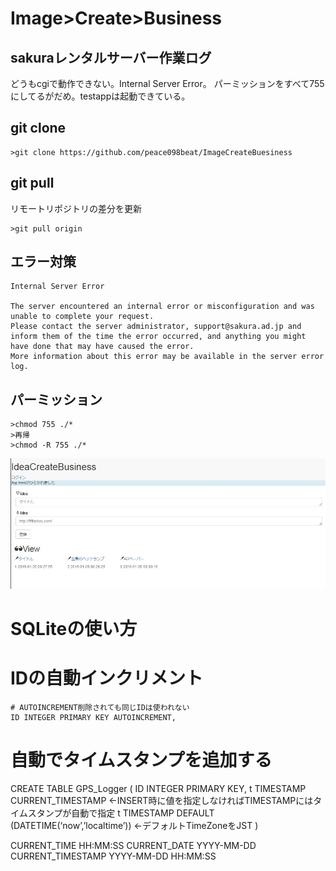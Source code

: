 # Image>Create>Business

## sakuraレンタルサーバー作業ログ
どうもcgiで動作できない。Internal Server Error。
パーミッションをすべて755にしてるがだめ。testappは起動できている。

## git clone
```
>git clone https://github.com/peace098beat/ImageCreateBuesiness
```

## git pull
リモートリポジトリの差分を更新
```
>git pull origin
```

## エラー対策
```
Internal Server Error

The server encountered an internal error or misconfiguration and was unable to complete your request.
Please contact the server administrator, support@sakura.ad.jp and inform them of the time the error occurred, and anything you might have done that may have caused the error.
More information about this error may be available in the server error log.
```


## パーミッション
```
>chmod 755 ./*
>再帰
>chmod -R 755 ./*
```

![img](./version0.1.0.jpg)
# SQLiteの使い方

# IDの自動インクリメント
    # AUTOINCREMENT削除されても同じIDは使われない
    ID INTEGER PRIMARY KEY AUTOINCREMENT,

# 自動でタイムスタンプを追加する
CREATE TABLE GPS_Logger (
    ID INTEGER PRIMARY KEY,
    t TIMESTAMP CURRENT_TIMESTAMP  <-INSERT時に値を指定しなければTIMESTAMPにはタイムスタンプが自動で指定
    t TIMESTAMP DEFAULT (DATETIME(‘now’,’localtime’)) <-デフォルトTimeZoneをJST
    )

CURRENT_TIME         HH:MM:SS
CURRENT_DATE         YYYY-MM-DD
CURRENT_TIMESTAMP    YYYY-MM-DD HH:MM:SS
